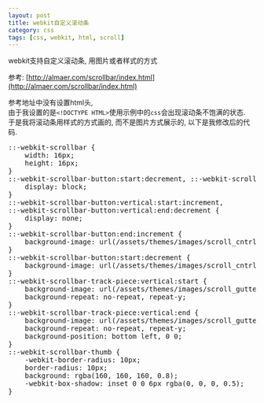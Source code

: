 ```yaml
---
layout: post
title: webkit自定义滚动条
category: css
tags: [css, webkit, html, scroll]
---
```


webkit支持自定义滚动条, 用图片或者样式的方式

参考: [http://almaer.com/scrollbar/index.html](http://almaer.com/scrollbar/index.html)

参考地址中没有设置html头,  
由于我设置的是`<!DOCTYPE HTML>`使用示例中的`css`会出现滚动条不饱满的状态.  
于是我将滚动条用样式的方式画的, 而不是图片方式展示的, 以下是我修改后的代码.
<pre class="prettyprint linenums">
::-webkit-scrollbar {
    width: 16px;
    height: 16px;
}
::-webkit-scrollbar-button:start:decrement, ::-webkit-scrollbar-button:end:increment {
    display: block;
}
::-webkit-scrollbar-button:vertical:start:increment,
::-webkit-scrollbar-button:vertical:end:decrement {
    display: none;
}
::-webkit-scrollbar-button:end:increment {
    background-image: url(/assets/themes/images/scroll_cntrl_dwn.png);
}
::-webkit-scrollbar-button:start:decrement {
    background-image: url(/assets/themes/images/scroll_cntrl_up.png);
}
::-webkit-scrollbar-track-piece:vertical:start {
    background-image: url(/assets/themes/images/scroll_gutter_top.png), url(/assets/themes/images/scroll_gutter_mid.png);
    background-repeat: no-repeat, repeat-y;
}
::-webkit-scrollbar-track-piece:vertical:end {
    background-image: url(/assets/themes/images/scroll_gutter_btm.png), url(/assets/themes/images/scroll_gutter_mid.png);
    background-repeat: no-repeat, repeat-y;
    background-position: bottom left, 0 0;
}
::-webkit-scrollbar-thumb {
    -webkit-border-radius: 10px;
    border-radius: 10px;
    background: rgba(160, 160, 160, 0.8); 
    -webkit-box-shadow: inset 0 0 6px rgba(0, 0, 0, 0.5); 
}
</pre>
